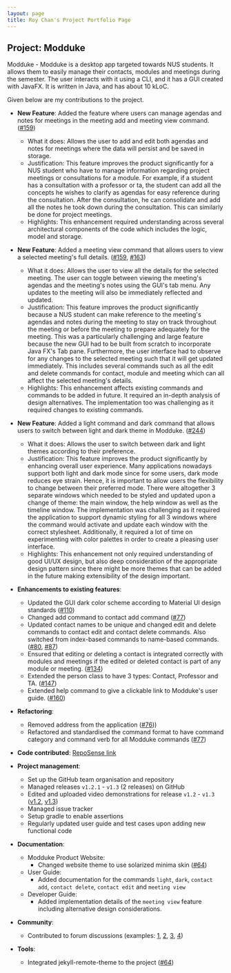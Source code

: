 ```yaml
---
layout: page
title: Roy Chan's Project Portfolio Page
---
```


## Project: Modduke

Modduke - Modduke is a desktop app targeted towards NUS students. It allows them to easily manage their contacts, modules and meetings during the semester. The user interacts with it using a CLI, and it has a GUI created with JavaFX. It is written in Java, and has about 10 kLoC.

Given below are my contributions to the project.

* **New Feature**: Added the feature where users can manage agendas and notes for meetings in the meeting add and meeting view command. ([\#159](https://github.com/AY2021S1-CS2103-F10-2/tp/pull/159))
  * What it does: Allows the user to add and edit both agendas and notes for meetings where the data will persist and be saved in storage.
  * Justification: This feature improves the product significantly for a NUS student who have to manage information regarding project meetings or consultations for a module. For example, if a student has a consultation with a professor or ta, the student can add all the concepts he wishes to clarify as agendas for easy reference during the consultation. After the consultation, he can consolidate and add all the notes he took down during the consultation. This can similarly be done for project meetings.
  * Highlights: This enhancement required understanding across several architectural components of the code which includes the logic, model and storage.

* **New Feature**: Added a meeting view command that allows users to view a selected meeting's full details. ([\#159](https://github.com/AY2021S1-CS2103-F10-2/tp/pull/159), [\#163](https://github.com/AY2021S1-CS2103-F10-2/tp/pull/163))
  * What it does: Allows the user to view all the details for the selected meeting. The user can toggle between viewing the meeting's agendas and the meeting's notes using the GUI's tab menu. Any updates to the meeting will also be immediately reflected and updated.
  * Justification: This feature improves the product significantly because a NUS student can make reference to the meeting's agendas and notes during the meeting to stay on track throughout the meeting or before the meeting to prepare adequately for the meeting. This was a particularly challenging and large feature because the new GUI had to be built from scratch to incorporate Java FX's Tab pane. Furthermore, the user interface had to observe for any changes to the selected meeting such that it will get updated immediately. This includes several commands such as all the edit and delete commands for contact, module and meeting which can all affect the selected meeting's details.
  * Highlights: This enhancement affects existing commands and commands to be added in future. It required an in-depth analysis of design alternatives. The implementation too was challenging as it required changes to existing commands.

* **New Feature**: Added a light command and dark command that allows users to switch between light and dark theme in Modduke. ([\#244](https://github.com/AY2021S1-CS2103-F10-2/tp/pull/244))
  * What it does: Allows the user to switch between dark and light themes according to their preference.
  * Justification: This feature improves the product significantly by enhancing overall user experience. Many applications nowadays support both light and dark mode since for some users, dark mode reduces eye strain. Hence, it is important to allow users the flexibility to change between their preferred mode. There were altogether 3 separate windows which needed to be styled and updated upon a change of theme: the main window, the help window as well as the timeline window. The implementation was challenging as it required the application to support dynamic styling for all 3 windows where the command would activate and update each window with the correct stylesheet. Additionally, it required a lot of time on experimenting with color palettes in order to create a pleasing user interface.
  * Highlights: This enhancement not only required understanding of good UI/UX design, but also deep consideration of the appropriate design pattern since there might be more themes that can be added in the future making extensibility of the design important.

* **Enhancements to existing features**:
  * Updated the GUI dark color scheme according to Material UI design standards ([\#110](https://github.com/AY2021S1-CS2103-F10-2/tp/pull/110/files))
  * Changed add command to contact add command ([\#77](https://github.com/AY2021S1-CS2103-F10-2/tp/pull/77))
  * Updated contact names to be unique and changed edit and delete commands to contact edit and contact delete commands. Also switched from index-based commands to name-based commands. ([\#80](https://github.com/AY2021S1-CS2103-F10-2/tp/pull/80), [\#87](https://github.com/AY2021S1-CS2103-F10-2/tp/pull/87))
  * Ensured that editing or deleting a contact is integrated correctly with modules and meetings if the edited or deleted contact is part of any module or meeting. ([\#134](https://github.com/AY2021S1-CS2103-F10-2/tp/pull/134))
  * Extended the person class to have 3 types: Contact, Professor and TA. ([\#147](https://github.com/AY2021S1-CS2103-F10-2/tp/pull/147))
  * Extended help command to give a clickable link to Modduke's user guide. ([\#160](https://github.com/AY2021S1-CS2103-F10-2/tp/pull/160))

* **Refactoring**:
  * Removed address from the application ([\#76](https://github.com/AY2021S1-CS2103-F10-2/tp/pull/76)))
  * Refactored and standardised the command format to have command category and command verb for all Modduke commands ([\#77](https://github.com/AY2021S1-CS2103-F10-2/tp/pull/77/files))

* **Code contributed**: [RepoSense link](https://nus-cs2103-ay2021s1.github.io/tp-dashboard/#breakdown=true&search=royleochan&sort=groupTitle&sortWithin=title&since=2020-08-14&timeframe=commit&mergegroup=&groupSelect=groupByRepos&checkedFileTypes=docs~functional-code~test-code~other)

* **Project management**:
  * Set up the GitHub team organisation and repository
  * Managed releases `v1.2.1` - `v1.3` (2 releases) on GitHub
  * Edited and uploaded video demonstrations for release `v1.2` - `v1.3` ([v1.2](https://github.com/AY2021S1-CS2103-F10-2/tp/pull/110/files), [v1.3](https://www.youtube.com/watch?v=3WY8xRT7VIg&ab_channel=RoyChan))
  * Managed issue tracker
  * Setup gradle to enable assertions
  * Regularly updated user guide and test cases upon adding new functional code

* **Documentation**:
  * Modduke Product Website:
    * Changed website theme to use solarized minima skin ([\#64](https://github.com/AY2021S1-CS2103-F10-2/tp/pull/64/files))
  * User Guide:
    * Added documentation for the commands  `light`, `dark`, `contact add`, `contact delete`, `contact edit` and `meeting view`
  * Developer Guide:
    * Added implementation details of the `meeting view` feature including alternative design considerations.

* **Community**:
  * Contributed to forum discussions (examples: [1](https://github.com/nus-cs2103-AY2021S1/forum/issues/36#issuecomment-677478476), [2](https://github.com/nus-cs2103-AY2021S1/forum/issues/52#issuecomment-678850772), [3](https://github.com/nus-cs2103-AY2021S1/forum/issues/147#issuecomment-684919663), [4](https://github.com/nus-cs2103-AY2021S1/forum/issues/173#issuecomment-687621301))

* **Tools**:
  * Integrated jekyll-remote-theme to the project ([\#64](https://github.com/AY2021S1-CS2103-F10-2/tp/pull/64/files))
